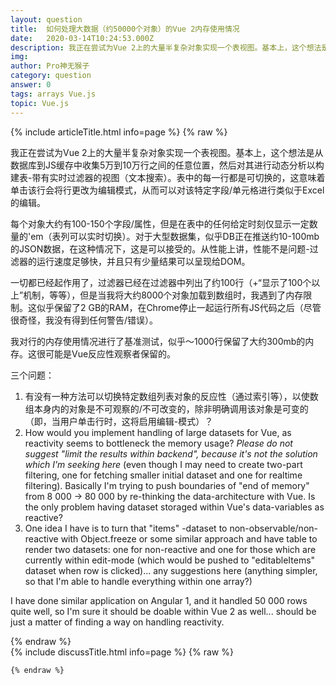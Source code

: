 ```yaml
---
layout: question
title:  如何处理大数据（约50000个对象）的Vue 2内存使用情况
date:   2020-03-14T10:24:53.000Z
description: 我正在尝试为Vue 2上的大量半复杂对象实现一个表视图。基本上，这个想法是从数据库到JS缓存中收集5万到10万行之间的任意位置，然后对其进行动态分析以构建...
img: 
author: Pro神无猴子
category: question
answer: 0
tags: arrays Vue.js
topic: Vue.js
---
```

<div class="article-root">
  <div class="article">
    {% include articleTitle.html info=page %}
    {% raw %}
    <div class="article-content"><p><font style="vertical-align: inherit;"><font style="vertical-align: inherit;">我正在尝试为Vue 2上的大量半复杂对象实现一个表视图。基本上，这个想法是从数据库到JS缓存中收集5万到10万行之间的任意位置，然后对其进行动态分析以构建表-带有实时过滤器的视图（文本搜索）。</font><font style="vertical-align: inherit;">表中的每一行都是可切换的，这意味着单击该行会将行更改为编辑模式，从而可以对该特定字段/单元格进行类似于Excel的编辑。</font></font></p>

<p><font style="vertical-align: inherit;"><font style="vertical-align: inherit;">每个对象大约有100-150个字段/属性，但是在表中的任何给定时刻仅显示一定数量的'em（表列可以实时切换）。</font><font style="vertical-align: inherit;">对于大型数据集，似乎DB正在推送约10-100mb的JSON数据，在这种情况下，这是可以接受的。</font><font style="vertical-align: inherit;">从性能上讲，性能不是问题-过滤器的运行速度足够快，并且只有少量结果可以呈现给DOM。</font></font></p>

<p><font style="vertical-align: inherit;"><font style="vertical-align: inherit;">一切都已经起作用了，过滤器已经在过滤器中列出了约100行（+“显示了100个以上”机制，等等），但是当我将大约8000个对象加载到数组时，我遇到了内存限制。</font><font style="vertical-align: inherit;">这似乎保留了2 GB的RAM，在Chrome停止一起运行所有JS代码之后（尽管很奇怪，我没有得到任何警告/错误）。</font></font></p>

<p><font style="vertical-align: inherit;"><font style="vertical-align: inherit;">我对行的内存使用情况进行了基准测试，似乎〜1000行保留了大约300mb的内存。</font><font style="vertical-align: inherit;">这很可能是Vue反应性观察者保留的。</font></font></p>

<p><font style="vertical-align: inherit;"><font style="vertical-align: inherit;">三个问题：</font></font></p>

<ol>
<li><font style="vertical-align: inherit;"><font style="vertical-align: inherit;">有没有一种方法可以切换特定数组列表对象的反应性（通过索引等），以使数组本身内的对象是不可观察的/不可改变的，除非明确调用该对象是可变的（即，当用户单击行时，这将启用编辑-模式）？</font></font></li>
<li>How would you implement handling of large datasets for Vue, as reactivity seems to bottleneck the memory usage? <em>Please do not suggest "limit the results within backend", because it's not the solution which I'm seeking here</em> (even though I may need to create two-part filtering, one for fetching smaller initial dataset and one for realtime filtering). Basically I'm trying to push boundaries of "end of memory" from 8 000 -&gt; 80 000 by re-thinking the data-architecture with Vue. Is the only problem having dataset storaged within Vue's data-variables as reactive?</li>
<li>One idea I have is to turn that "items" -dataset to non-observable/non-reactive with Object.freeze or some similar approach and have table to render two datasets: one for non-reactive and one for those which are currently within edit-mode (which would be pushed to "editableItems" dataset when row is clicked)... any suggestions here (anything simpler, so that I'm able to handle everything within one array?)</li>
</ol>

<p>I have done similar application on Angular 1, and it handled 50 000 rows quite well, so I'm sure it should be doable within Vue 2 as well... should be just a matter of finding a way on handling reactivity.</p></div>
    {% endraw %}
  </div>

  <div class="discuss-wrapper">
    {% include discussTitle.html info=page %}
    {% raw %}
    
    {% endraw %}
  </div>
<div>
